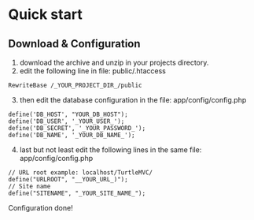 # Quick start

## <a name="config">Download & Configuration</a>
1. download the archive and unzip in your projects directory.
2. edit the following line in file: public/.htaccess 
  ```
  RewriteBase /_YOUR_PROJECT_DIR_/public
  ```
3. then edit the database configuration in the file: app/config/config.php
```
define('DB_HOST', "YOUR_DB_HOST");
define('DB_USER', '_YOUR_USER_');
define('DB_SECRET', '_YOUR_PASSWORD_');
define('DB_NAME', '_YOUR_DB_NAME_');
```
4. last but not least edit the following lines in the same file: app/config/config.php
```
// URL root example: localhost/TurtleMVC/
define("URLROOT", "__YOUR_URL_)");
// Site name
define("SITENAME", "_YOUR_SITE_NAME_");
```
Configuration done!
